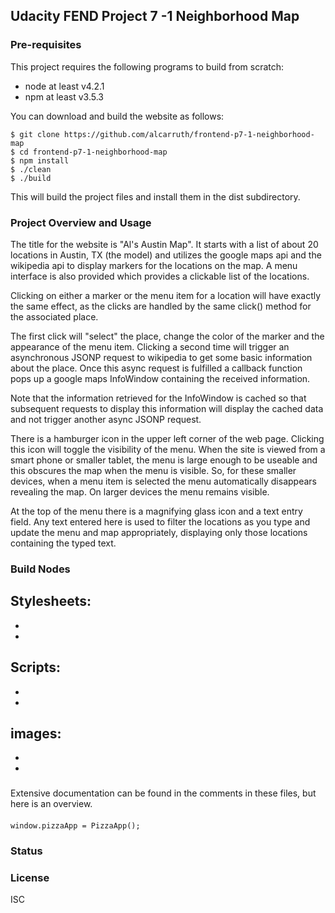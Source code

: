 
## Udacity FEND Project 7 -1 Neighborhood Map

### Pre-requisites

This project requires the following programs to build from scratch:

 - node at least v4.2.1
 - npm  at least v3.5.3

You can download and build the website as follows:

```
$ git clone https://github.com/alcarruth/frontend-p7-1-neighborhood-map
$ cd frontend-p7-1-neighborhood-map
$ npm install
$ ./clean
$ ./build
```

This will build the project files and install them in the dist subdirectory.

### Project Overview and Usage

The title for the website is "Al's Austin Map".  It starts with a list of
about 20 locations in Austin, TX (the model) and utilizes the google maps api
and the wikipedia api to display markers for the locations on the map.  A
menu interface is also provided which provides a clickable list of the locations.

Clicking on either a marker or the menu item for a location will have exactly
the same effect, as the clicks are handled by the same click() method for the 
associated place. 

The first click will "select" the place, change the color of the marker and 
the appearance of the menu item.  Clicking a second time will trigger an
asynchronous JSONP request to wikipedia to get some basic information about
the place.  Once this async request is fulfilled a callback function pops
up a google maps InfoWindow containing the received information.

Note that the information retrieved for the InfoWindow is cached so that
subsequent requests to display this information will display the cached data
and not trigger another async JSONP request.

There is a hamburger icon in the upper left corner of the web page.  Clicking
this icon will toggle the visibility of the menu.  When the site is viewed 
from a smart phone or smaller tablet, the menu is large enough to be useable
and this obscures the map when the menu is visible.  So, for these smaller
devices, when a menu item is selected the menu automatically disappears
revealing the map.  On larger devices the menu remains visible.

At the top of the menu there is a magnifying glass icon and a text entry
field.  Any text entered here is used to filter the locations as you type
and update the menu and map appropriately, displaying only those locations
containing the typed text.


### Build Nodes


Stylesheets:
 - 
 - 
 - 

Scripts:
 - 
 - 
 - 

images:
 - 
 - 
 - 


### 


Extensive documentation can be found in the comments in these files, but here
is an overview.

####


```
window.pizzaApp = PizzaApp();
```

####

#### 

#### 

#### 

#### 

### Status


### License

ISC
